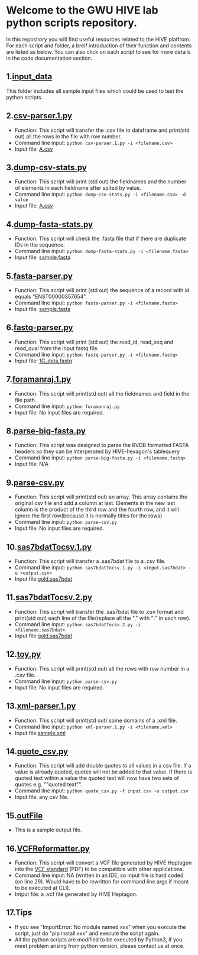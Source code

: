 # Welcome to the GWU HIVE lab python scripts repository.
In this repository you will find useful resources related to the HIVE platfrom. For each script and folder, a breif introduction of their function and contents are listed as below. You can also click on each script to see for more details in the code documentation section.

## 1.[input_data](https://github.com/GW-HIVE/scripts/tree/master/input_data)
This folder includes all sample input files which could be used to test the python scripts.

## 2.[csv-parser.1.py](https://github.com/GW-HIVE/scripts/blob/master/csv-parser.1.py)
* Function: This script will transfer the .csv file to dataframe and print(std out) all the rows in the file with row number.
* Command line input: `python csv-parser.1.py -i <filename.csv>`
* Input file:	[A.csv](https://github.com/GW-HIVE/scripts/blob/master/input_data/A.csv)

## 3.[dump-csv-stats.py](https://github.com/GW-HIVE/scripts/blob/master/dump-csv-stats.py)
* Function: This script will print (std out) the fieldnames and the number of elements in each fieldname after spited by value.
* Command line input: `python dump-csv-stats.py -i <filename.csv> -d value`
* Input file:	[A.csv](https://github.com/GW-HIVE/scripts/blob/master/input_data/A.csv)

## 4.[dump-fasta-stats.py](https://github.com/GW-HIVE/scripts/blob/master/dump-fasta-stats.py)
* Function: This script will check the .fasta file that if there are duplicate IDs in the sequence.
* Command line input: `python dump-fasta-stats.py -i <filename.fasta>`
* Input file:	[sample.fasta](https://github.com/GW-HIVE/scripts/blob/master/input_data/sample.fasta)

## 5.[fasta-parser.py](https://github.com/GW-HIVE/scripts/blob/master/fasta-parser.py)
* Function: This script will print (std out) the sequence of a record with id equals "ENST00000357654".
* Command line input: `python fasta-parser.py -i <filename.fasta>`
* Input file:	[sample.fasta](https://github.com/GW-HIVE/scripts/blob/master/input_data/sample.fasta)

## 6.[fastq-parser.py](https://github.com/GW-HIVE/scripts/blob/master/fastq-parser.py)
* Function: This script will print (std out) the read_id, read_seq and read_qual from the input fastq file.
* Command line input: `python fastq-parser.py -i <filename.fastq>`
* Input file:	[1G_data.fastq](https://github.com/GW-HIVE/scripts/blob/master/input_data/1G_data.fastq)


## 7.[foramanraj.1.py](https://github.com/GW-HIVE/scripts/blob/master/foramanraj.1.py)
* Function: This script will print(std out) all the fieldnames and field in the file path.
* Command line input: `python foramanraj.py`
* Input file:	No input files are required.

## 8.[parse-big-fasta.py](https://github.com/GW-HIVE/scripts/blob/master/parse-big-fasta.py)
* Function: This script was designed to parse the RVDB formatted FASTA headers so they can be interperated by HIVE-hexagon's tablequery
* Command line input: `python parse-big-fasta.py -i <filename.fastq>`
* Input file: N/A


## 9.[parse-csv.py](https://github.com/GW-HIVE/scripts/blob/master/parse-csv.py)
* Function: This script will print(std out) an array. This array contains the original csv file and add a column at last. Elements in the new last column is the product of the third row and the fourth row, and it will ignore the first row(because it is normally titles for the rows)
* Command line input: `python parse-csv.py`
* Input file:	No input files are required.

## 10.[sas7bdatTocsv.1.py](https://github.com/GW-HIVE/scripts/blob/master/sas7bdatTocsv.1.py)
* Function: This script will transfer a .sas7bdat file to a .csv file.
* Command line input: `python sas7bdatTocsv.1.py -i <input.sas7bdat> -o <output.csv>`
* Input file:[gold.sas7bdat](https://github.com/GW-HIVE/scripts/blob/master/input_data/gold.sas7bdat)

## 11.[sas7bdatTocsv.2.py](https://github.com/GW-HIVE/scripts/blob/master/sas7bdatTocsv.2.py)
* Function: This script will transfer the .sas7bdat file to .csv format and print(std out) each line of the file(replace all the "," with ":" in each row).
* Command line input: `python sas7bdatTocsv.2.py -i <filename.sas7bdat>`
* Input file:[gold.sas7bdat](https://github.com/GW-HIVE/scripts/blob/master/input_data/gold.sas7bdat)

## 12.[toy.py](https://github.com/GW-HIVE/scripts/blob/master/toy.py)
* Function: This script will print(std out) all the rows with row number in a .csv file.
* Command line input: `python parse-csv.py`
* Input file:	No input files are required.


## 13.[xml-parser.1.py](https://github.com/GW-HIVE/scripts/blob/master/xml-parser.1.py)
* Function:	This script will print(std out) some domains of a .xml file.
* Command line input: `python xml-parser.1.py -i <filename.xml>`
* Input file:[sample.xml](https://github.com/GW-HIVE/scripts/blob/master/input_data/sample.xml)

## 14.[quote_csv.py](https://github.com/GW-HIVE/scripts/blob/master/quote_csv.py)
* Function:	This script will add double quotes to all values in a csv file. If a value is already quoted, quotes will not be added to that value. If there is quoted text within a value the quoted text will now have two sets of quotes e.g. ""quoted text"".
* Command line input: `python quote_csv.py -f input.csv -o output.csv`
* Input file: any csv file.

## 15.[outFile](https://github.com/GW-HIVE/scripts/blob/master/outFile)
* This is a sample output file.

## 16.[VCFReformatter.py](https://github.com/GW-HIVE/scripts/blob/main/python/VCFReformatter.py)
* Function: This script will convert a VCF file generated by HIVE Heptagon into the [VCF standard](https://samtools.github.io/hts-specs/VCFv4.2.pdf) (PDF) to be compatible with other applications.
* Command line input: NA (written in an IDE, so input file is hard coded (on line 29). Would have to be rewritten for command line args if meant to be executed at CLI).
* Intput file: a .vcf file generated by HIVE Heptagon.

## 17.Tips
* If you see "ImportError: No module named xxx" when you execute the script, just do "pip install xxx" and execute the script again.
* All the python scripts are modified to be executed by Python3, if you meet problem arising from python version, please contact us at once.









